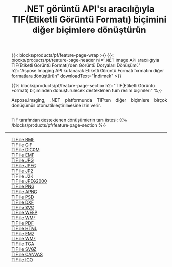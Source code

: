 ﻿---
title: .NET görüntü API'sı aracılığıyla TIF(Etiketli Görüntü Formatı) biçimini diğer biçimlere dönüştürün 
weight: 3920
url: /tr/net/conversion/from/tif 
lang: tr
langdirlevel: 2
locales: zh-hans,ja,it,ru,de,es,fr,nl,id,lt,pl,pt,vi,tr,ko,zh-hant,ar,hi,th,sv,cs,uk,he
description: Aspose.Imaging'i kullanarak TIF(Etiketli Görüntü Formatı) biçimini kolayca başka biçimlere dönüştürebilirsiniz
---

{{< blocks/products/pf/feature-page-wrap >}}
{{< blocks/products/pf/feature-page-header h1=".NET image API aracılığıyla TIF(Etiketli Görüntü Formatı)'den Görüntü Dosyaları Dönüşümü" h2="Aspose.Imaging API kullanarak Etiketli Görüntü Formatı formatını diğer formatlara dönüştürün" downloadText="İndirmek" >}}


{{% blocks/products/pf/feature-page-section  h2="TIF(Etiketli Görüntü Formatı) biçiminden dönüştürülecek desteklenen tüm resim biçimleri" %}}
<p align=justify>Aspose.Imaging, .NET platformunda TIF'ten diğer biçimlere birçok dönüşümün otomatikleştirilmesine izin verir. </p>
<br/>
TIF tarafından desteklenen dönüşümlerin tam listesi:
{{% /blocks/products/pf/feature-page-section %}}
<div class="container-fluid productfamilypage bg-gray">
    <div class="convertypes bg-gray agp-content section">
        <div class="container">
		<hr style="margin-left:-20px;"/>
		<div class="row other-converters">
		    <div class='col-md-2 other-converter remove-lp remove-rp'><a href="/imaging/tr/net/conversion/tif-to-bmp" >TIF ile BMP</a></div><div class='col-md-2 other-converter remove-lp remove-rp'><a href="/imaging/tr/net/conversion/tif-to-gif" >TIF ile GIF</a></div><div class='col-md-2 other-converter remove-lp remove-rp'><a href="/imaging/tr/net/conversion/tif-to-dicom" >TIF ile DICOM</a></div><div class='col-md-2 other-converter remove-lp remove-rp'><a href="/imaging/tr/net/conversion/tif-to-emf" >TIF ile EMF</a></div><div class='col-md-2 other-converter remove-lp remove-rp'><a href="/imaging/tr/net/conversion/tif-to-jpg" >TIF ile JPG</a></div><div class='col-md-2 other-converter remove-lp remove-rp'><a href="/imaging/tr/net/conversion/tif-to-jpeg" >TIF ile JPEG</a></div><div class='col-md-2 other-converter remove-lp remove-rp'><a href="/imaging/tr/net/conversion/tif-to-jp2" >TIF ile JP2</a></div><div class='col-md-2 other-converter remove-lp remove-rp'><a href="/imaging/tr/net/conversion/tif-to-j2k" >TIF ile J2K</a></div><div class='col-md-2 other-converter remove-lp remove-rp'><a href="/imaging/tr/net/conversion/tif-to-jpeg2000" >TIF ile JPEG2000</a></div><div class='col-md-2 other-converter remove-lp remove-rp'><a href="/imaging/tr/net/conversion/tif-to-png" >TIF ile PNG</a></div><div class='col-md-2 other-converter remove-lp remove-rp'><a href="/imaging/tr/net/conversion/tif-to-apng" >TIF ile APNG</a></div><div class='col-md-2 other-converter remove-lp remove-rp'><a href="/imaging/tr/net/conversion/tif-to-psd" >TIF ile PSD</a></div><div class='col-md-2 other-converter remove-lp remove-rp'><a href="/imaging/tr/net/conversion/tif-to-dxf" >TIF ile DXF</a></div><div class='col-md-2 other-converter remove-lp remove-rp'><a href="/imaging/tr/net/conversion/tif-to-svg" >TIF ile SVG</a></div><div class='col-md-2 other-converter remove-lp remove-rp'><a href="/imaging/tr/net/conversion/tif-to-webp" >TIF ile WEBP</a></div><div class='col-md-2 other-converter remove-lp remove-rp'><a href="/imaging/tr/net/conversion/tif-to-wmf" >TIF ile WMF</a></div><div class='col-md-2 other-converter remove-lp remove-rp'><a href="/imaging/tr/net/conversion/tif-to-pdf" >TIF ile PDF</a></div><div class='col-md-2 other-converter remove-lp remove-rp'><a href="/imaging/tr/net/conversion/tif-to-html" >TIF ile HTML</a></div><div class='col-md-2 other-converter remove-lp remove-rp'><a href="/imaging/tr/net/conversion/tif-to-emz" >TIF ile EMZ</a></div><div class='col-md-2 other-converter remove-lp remove-rp'><a href="/imaging/tr/net/conversion/tif-to-wmz" >TIF ile WMZ</a></div><div class='col-md-2 other-converter remove-lp remove-rp'><a href="/imaging/tr/net/conversion/tif-to-tga" >TIF ile TGA</a></div><div class='col-md-2 other-converter remove-lp remove-rp'><a href="/imaging/tr/net/conversion/tif-to-svgz" >TIF ile SVGZ</a></div><div class='col-md-2 other-converter remove-lp remove-rp'><a href="/imaging/tr/net/conversion/tif-to-canvas" >TIF ile CANVAS</a></div><div class='col-md-2 other-converter remove-lp remove-rp'><a href="/imaging/tr/net/conversion/tif-to-ico" >TIF ile ICO</a></div>
                </div>
        </div>
    </div>
</div>
<br/>

